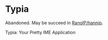 # Typia

Abandoned. May be succeed in [RanolP/hannip](https://github.com/RanolP/hannip).

Typia: Your Pretty IME Application
